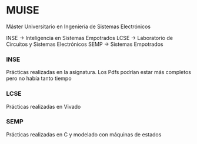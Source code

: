 # MUISE
Máster Universitario en Ingeniería de Sistemas Electrónicos

INSE -> Inteligencia en Sistemas Empotrados
LCSE -> Laboratorio de Circuitos y Sistemas Electrónicos
SEMP -> Sistemas Empotrados

### INSE
Prácticas realizadas en la asignatura. Los Pdfs podrían estar más completos pero no había tanto tiempo

### LCSE
Prácticas realizadas en Vivado

### SEMP
Prácticas realizadas en C y modelado con máquinas de estados